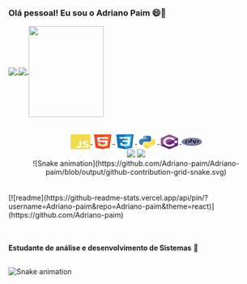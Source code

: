 ### Olá pessoal! Eu sou o Adriano Paim 😄🚀 

<div>
  <a href="https://github.com/Adriano-paim">
  <img height="180em"   align="center" src="https://github-readme-stats.vercel.app/api?username=Adriano-paim&show_icons=true&theme=react&include_all_commits=true&count_private=true"/>
  <img height="180em"  align="center" src="https://github-readme-stats.vercel.app/api/top-langs/?username=/Adriano-paim&layout=compact&langs_count=7&theme=react" />

  <img align="center" width="148" height="180" src="https://media1.tenor.com/images/68e8337fb4eb7e40645d832c64762a8b/tenor.gif?itemid=19443613">
</div>
 <br>
<div  align="center"> 
  <div style="display: inline_block"><br>
  <img align="center" alt="Rafa-Js" height="30" width="40" src="https://raw.githubusercontent.com/devicons/devicon/master/icons/javascript/javascript-plain.svg">
  <img align="center" alt="HTML" height="30" width="40" src="https://raw.githubusercontent.com/devicons/devicon/master/icons/html5/html5-original.svg">
  <img align="center" alt="CSS" height="30" width="40" src="https://raw.githubusercontent.com/devicons/devicon/master/icons/css3/css3-original.svg">
  <img align="center" alt="Python" height="30" width="40" src="https://raw.githubusercontent.com/devicons/devicon/master/icons/python/python-original.svg">
  <img align="center" alt="Csharp" height="30" width="40" src="https://raw.githubusercontent.com/devicons/devicon/master/icons/csharp/csharp-original.svg">
  <img align="center" alt="PHP" height="30" width="40" src="https://raw.githubusercontent.com/devicons/devicon/master/icons/php/php-original.svg">

</div>
  <a href="https://www.instagram.com/adriano_paimjr/" target="_blank"><img src="https://img.shields.io/badge/-Instagram-%23E4405F?style=for-the-badge&logo=instagram&logoColor=white" target="_blank"></a>
  <a href="https://www.linkedin.com/in/adriano-paim-dos-santos-junior-12943a1a4/" target="_blank"><img src="https://img.shields.io/badge/-LinkedIn-%230077B5?style=for-the-badge&logo=linkedin&logoColor=white" target="_blank"></a> 
 <br>
  ![Snake animation](https://github.com/Adriano-paim/Adriano-paim/blob/output/github-contribution-grid-snake.svg)
 
</div>
 <br><br>
[![readme](https://github-readme-stats.vercel.app/api/pin/?username=Adriano-paim&repo=Adriano-paim&theme=react)](https://github.com/Adriano-paim)

<br><br>
<b>Estudante de análise e desenvolvimento de Sistemas</b> 🚀


##

![Snake animation](https://github.com/Adriano-paim/Adriano-paim/blob/output/github-contribution-grid-snake.svg)
